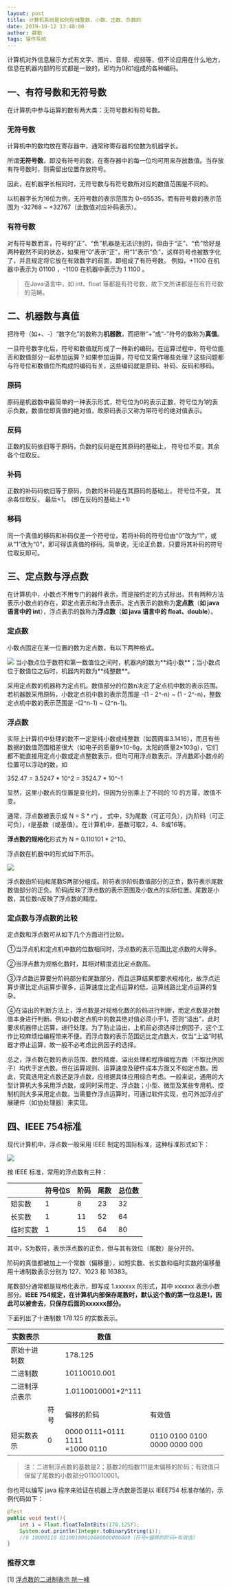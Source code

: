 ```yaml
---
layout: post
title: 计算机系统是如何存储整数、小数、正数、负数的
date: 2019-10-12 13:48:00
author: 薛勤
tags: 操作系统
---
```

计算机对外信息展示方式有文字、图片、音频、视频等，但不论应用在什么地方，信息在机器内部的形式都是一致的，即均为0和1组成的各种编码。

## 一、有符号数和无符号数

在计算机中参与运算的数有两大类：无符号数和有符号数。

### 无符号数

计算机中的数均放在寄存器中，通常称寄存器的位数为机器字长。

所谓**无符号数**，即没有符号的数，在寄存器中的每一位均可用来存放数值。当存放有符号数时，则需留出位置存放符号。

因此，在机器字长相同时，无符号数与有符号数所对应的数值范围是不同的。

以机器字长为16位为例，无符号数的表示范围为 0~65535，而有符号数的表示范围为 -32768 ~ +32767（此数值对应补码表示）。

### 有符号数

对有符号数而言，符号的“正”、“负”机器是无法识别的，但由于“正”、“负”恰好是两种截然不同的状态，如果用“0“表示“正”，用“1”表示“负”，这样符号也被数字化了，并且规定将它放在有效数字的前面，即组成了有符号数。
例如，+1100 在机器中表示为 01100 ，-1100 在机器中表示为 1 1100 。

> 在Java语言中，如 int、float 等都是有符号数，故下文所讲都是在有符号数的范畴。

## 二、机器数与真值

把符号（如+、-）“数字化”的数称为**机器数**，而把带“+”或“-”符号的数称为**真值**。

一旦符号数字化后，符号和数值就形成了一种新的编码。在运算过程中，符号位能否和数值部分一起参加运算？如果参加运算，符号位又需作哪些处理？这些问题都与符号位和数值位所构成的编码有关，这些编码就是原码、补码、反码和移码。

### 原码

原码是机器数中最简单的一种表示形式，符号位为0的表示正数，符号位为1的表示负数，数值位即真值的绝对值，故原码表示又称为带符号的绝对值表示。

### 反码

正数的反码依旧等于原码，负数的反码是在其原码的基础上， 符号位不变，其余各个位取反。

### 补码

正数的补码码依旧等于原码，负数的补码是在其原码的基础上， 符号位不变， 其余各位取反， 最后+1。 (即在反码的基础上+1)

### 移码

同一个真值的移码和补码仅差一个符号位，若将补码的符号位由“0”改为“1”，或从“1”改为“0”，即可得该真值的移码。简单说，无论正负数，只要将其补码的符号位取反即可。

## 三、定点数与浮点数

在计算机中，小数点不用专门的器件表示，而是按约定的方式标出，共有两种方法表示小数点的存在，即定点表示和浮点表示。定点表示的数称为**定点数**（**如 java 语言中的 int**），浮点表示的数称为**浮点数**（**如 java 语言中的 float、double**）。

### 定点数

小数点固定在某一位置的数为定点数，有以下两种格式。

<img src="https://tva1.sinaimg.cn/large/006y8mN6ly1g7udhupucij30qg03u0tm.jpg" referrerPolicy="no-referrer"/>
当小数点位于数符和第一数值位之间时，机器内的数为**纯小数**；当小数点位于数值位之后时，机器内的数为**纯整数**。

采用定点数的机器称为定点机。数值部分的位数n决定了定点机中数的表示范围。若机器数采用原码，小数定点机中数的表示范围是 -(1 - 2^-n) ~ (1 - 2^-n)，整数定点机中数的表示范围是 -(2^n-1) ~ (2^n-1)。

### 浮点数

实际上计算机中处理的数不一定是纯小数或纯整数（如圆周率3.1416），而且有些数据的数值范围相差很大（如电子的质量9×10-6g，太阳的质量2×103g），它们都不能直接用定点小数或定点整数表示，但均可用浮点数表示。浮点数即小数点的位置可以浮动的数，如

352.47 = 3.5247 * 10^2 = 3524.7 * 10^-1

显然，这里小数点的位置是变化的，但因为分别乘上了不同的 10 的方幂，故值不变。

通常，浮点数被表示成 N = S * r^j ， 式中，S为尾数（可正可负），j为阶码（可正可负），r是基数（或基值）。在计算机中，基数可取2，4、8或16等。

**浮点数的规格化**形式为 N = 0.110101 * 2^10。

浮点数在机器中的形式如下所示。

<img src="https://tva1.sinaimg.cn/large/006y8mN6ly1g7udhkb0h3j30r0052dgt.jpg" referrerPolicy="no-referrer"/>

浮点数由阶码j和尾数S两部分组成。阶符表示阶码数值部分的正负，数符表示尾数数值部分的正负。阶码j反映了浮点数的表示范围及小数点的实际位置。尾数是小数，其位数n反映了浮点数的精度。

### 定点数与浮点数的比较

定点数和浮点数可从如下几个方面进行比较。

①当浮点机和定点机中数的位数相同时，浮点数的表示范围比定点数的大得多。

②当浮点数为规格化数时，其相对精度远比定点数高。

③浮点数运算要分阶码部分和尾数部分，而且运算结果都要求规格化，故浮点运算步骤比定点运算步骤多，运算速度比定点运算的低，运算线路比定点运算的复杂。

④在溢出的判断方法上，浮点数是对规格化数的阶码进行判断，而定点数是对数值本身进行判断。例如小数定点机中的数其绝对值必须小于1，否则“溢出”，此时要求机器停止运算，进行处理。为了防止溢出，上机前必须选择比例因子，这个工作比较麻烦给编程带来不便。而浮点数的表示范围远比定点数大，仅当“上溢”时机器才停止运算，故一般不必考虑比例因子的选择。

总之，浮点数在数的表示范围、数的精度、溢出处理和程序编程方面（不取比例因子）均优于定点数。但在运算规则、运算速度及硬件成本方面又不如定点数。因此，究竟选用定点数还是浮点数，应根据具体应用综合考虑。一般来说，通用的大型计算机大多采用浮点数，或同时采用定、浮点数；小型、微型及某些专用机、控制机则大多采用定点数。当需要作浮点运算时，可通过软件实现，也可外加浮点扩展硬件（如协处理器）来实现。

## 四、IEEE 754标准

现代计算机中，浮点数一般采用 IEEE 制定的国际标准，这种标准形式如下：

<img src="https://tva1.sinaimg.cn/large/006y8mN6ly1g7ug4ge0adj30ky03gmxl.jpg" referrerPolicy="no-referrer"/>

按 IEEE 标准，常用的浮点数有三种：

|          | 符号位S | 阶码 | 尾数 | 总位数 |
| -------- | ------- | ---- | ---- | ------ |
| 短实数   | 1       | 8    | 23   | 32     |
| 长实数   | 1       | 11   | 52   | 64     |
| 临时实数 | 1       | 15   | 64   | 80     |

其中，S为数符，表示浮点数的正负，但与其有效位（尾数）是分开的。

阶码的真值都被加上一个常数（偏移量），如短实数、长实数和临时实数的偏移量用十进制数表示分别为 127、1023 和 16383。

尾数部分通常都是规格化表示，即写成 1.xxxxxx 的形式，其中 xxxxxx 表示小数部分。**IEEE 754规定，在计算机内部保存尾数时，默认这个数的第一位总是1，因此可以被舍去，只保存后面的xxxxxx部分。**

下面列出了十进制数 178.125 的实数表示。

| 实数表示       |      | 数值                                |                              |
| -------------- | ---- | ----------------------------------- | ---------------------------- |
| 原始十进制数   |      | 178.125                             |                              |
| 二进制数       |      | 10110010.001                        |                              |
| 二进制浮点表示 |      | 1.0110010001*2^111                  |                              |
|                | 符号 | 偏移的阶码                          | 有效值                       |
| 短实数表示     | 0    | 0000 0111+0111 1111<br />=1000 0110 | 0110 0100 0100 0000 0000 000 |

> 注：二进制浮点数的基数是2；基数2的指数111是未偏移的阶码；有效值只保留了尾数的小数部分0110010001。

你也可以编写 java 程序来验证在机器上浮点数是否是以 IEEE754 标准存储的，示例代码如下：


```java
@Test
public void test(){
    int i = Float.floatToIntBits(178.125f);
    System.out.println(Integer.toBinaryString(i));
    //0 10000110 01100100010000000000000（符号+偏移的阶码+有效值）
}
```

### 推荐文章

[1] [浮点数的二进制表示 阮一峰](http://www.ruanyifeng.com/blog/2010/06/ieee_floating-point_representation.html)